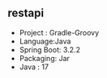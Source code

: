 ## restapi

- Project : Gradle-Groovy
- Language:Java
- Spring Boot: 3.2.2
- Packaging: Jar
- Java : 17
